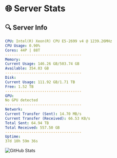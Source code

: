 # 🌐 Server Stats
## 🔍 Server Info
```yaml
CPU: Intel(R) Xeon(R) CPU E5-2699 v4 @ 1239.26MHz
CPU Usage: 0.90%
Cores: 44P | 88T
-----------------------------------
Memory:
Current Usage: 146.26 GB/503.74 GB
Available: 354.03 GB
-----------------------------------
Disk:
Current Usage: 111.92 GB/1.71 TB
Free: 1.52 TB
-----------------------------------
GPU:
No GPU detected
-----------------------------------
Network:
Current Transfer (Sent): 14.70 MB/s
Current Transfer (Received): 66.53 KB/s
Total Sent: 64.94 TB
Total Received: 557.50 GB
-----------------------------------
Uptime:
37d 10h 59m 36s
```
![GitHub Stats](https://img.shields.io/badge/Updated-2025-04-14_08:22:25-blue)